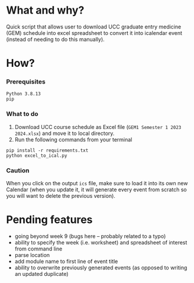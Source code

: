 # What and why?
Quick script that allows user to download UCC graduate entry medicine (GEM) schedule into excel spreadsheet to convert it into icalendar event (instead of needing to do this manually).

# How?
### Prerequisites
```
Python 3.8.13
pip
```

### What to do
1. Download UCC course schedule as Excel file (`GEM1 Semester 1 2023 2024.xlsx`) and move it to local directory.
2. Run the following commands from your terminal
```
pip install -r requirements.txt
python excel_to_ical.py
```

### Caution
When you click on the output `ics` file, make sure to load it into its own new Calendar (when you update it, it will generate every event from scratch so you will want to delete the previous version).

# Pending features
* going beyond week 9 (bugs here – probably related to a typo)
* ability to specify the week (i.e. worksheet) and spreadsheet of interest from command line
* parse location
* add module name to first line of event title
* ability to overwrite previously generated events (as opposed to writing an updated duplicate)

